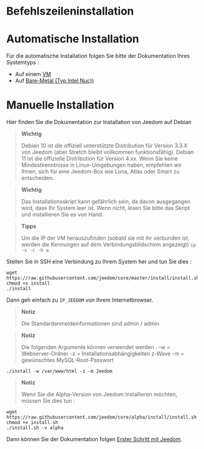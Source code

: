 # Befehlszeileninstallation

# Automatische Installation

Für die automatische Installation folgen Sie bitte der Dokumentation Ihres Systemtyps : 

- Auf einem [VM](https://doc.jeedom.com/de_DE/installation/vm)
- Auf [Bare-Metal (Typ Intel Nuc))](https://doc.jeedom.com/de_DE/installation/baremetal)

# Manuelle Installation

Hier finden Sie die Dokumentation zur Installation von Jeedom auf Debian

> **Wichtig**
>
> Debian 10 ist die offiziell unterstützte Distribution für Version 3.3.X von Jeedom (aber Stretch bleibt vollkommen funktionsfähig).  Debian 11 ist die offizielle Distribution für Version 4.xx. Wenn Sie keine Mindestkenntnisse in Linux-Umgebungen haben, empfehlen wir Ihnen, sich für eine Jeedom-Box wie Luna, Atlas oder Smart zu entscheiden.

> **Wichtig**
>
> Das Installationsskript kann gefährlich sein, da davon ausgegangen wird, dass Ihr System leer ist. Wenn nicht, lesen Sie bitte das Skript und installieren Sie es von Hand.

>**Tipps**
>
>Um die IP der VM herauszufinden (sobald sie mit ihr verbunden ist, werden die Kennungen auf dem Verbindungsbildschirm angezeigt) ``ip -s -c -h a``

Stellen Sie in SSH eine Verbindung zu Ihrem System her und tun Sie dies :

````
wget https://raw.githubusercontent.com/jeedom/core/master/install/install.sh
chmod +x install
./install
````

Dann geh einfach zu ``IP_JEEDOM`` von Ihrem Internetbrowser.

> **Notiz**
>
> Die Standardanmeldeinformationen sind admin / admin

> **Notiz**
>
> Die folgenden Argumente können verwendet werden : -w = Webserver-Ordner -z = Installationsabhängigkeiten z-Wave -m = gewünschtes MySQL-Root-Passwort

````
./install -w /var/www/html -z -m Jeedom
````

>**Notiz**
>
>Wenn Sie die Alpha-Version von Jeedom installieren möchten, müssen Sie dies tun :
````
wget https://raw.githubusercontent.com/jeedom/core/alpha/install/install.sh
chmod +x install.sh
./install.sh -v alpha
````

Dann können Sie der Dokumentation folgen [Erster Schritt mit Jeedom](https://doc.jeedom.com/de_DE/premiers-pas/index).
